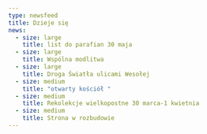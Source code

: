 ```yaml
---
type: newsfeed
title: Dzieje się
news:
  - size: large
    title: list do parafian 30 maja
  - size: large
    title: Wspólna modlitwa
  - size: large
    title: Droga Światła ulicami Wesołej
  - size: medium
    title: "otwarty kościół "
  - size: medium
    title: Rekolekcje wielkopostne 30 marca-1 kwietnia
  - size: medium
    title: Strona w rozbudowie
---
```

